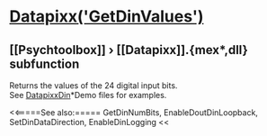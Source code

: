 # [Datapixx('GetDinValues')](Datapixx-GetDinValues) 
## [[Psychtoolbox]] &#8250; [[Datapixx]].{mex*,dll} subfunction


Returns the values of the 24 digital input bits.  
See [DatapixxDin](DatapixxDin)\*Demo files for examples.  
  


<<=====See also:=====
GetDinNumBits, EnableDoutDinLoopback, SetDinDataDirection, EnableDinLogging
<<